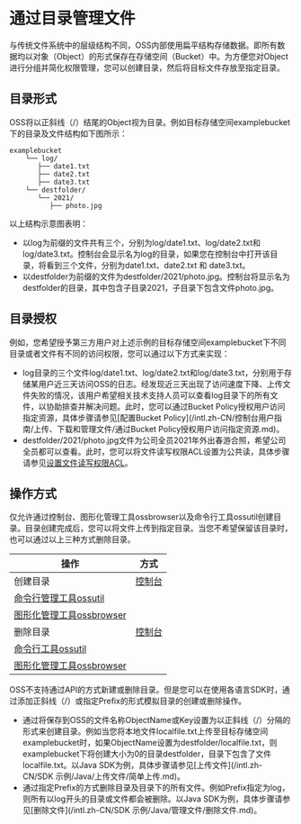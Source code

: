 # 通过目录管理文件

与传统文件系统中的层级结构不同，OSS内部使用扁平结构存储数据。即所有数据均以对象（Object）的形式保存在存储空间（Bucket）中。为方便您对Object进行分组并简化权限管理，您可以创建目录，然后将目标文件存放至指定目录。

## 目录形式

OSS将以正斜线（/）结尾的Object视为目录。例如目标存储空间examplebucket下的目录及文件结构如下图所示：

```
examplebucket
    └── log/
       ├── date1.txt
       ├── date2.txt
       ├── date3.txt
    └── destfolder/
       └── 2021/
          ├── photo.jpg
```

以上结构示意图表明：

-   以log为前缀的文件共有三个，分别为log/date1.txt、log/date2.txt和log/date3.txt。控制台会显示名为log的目录，如果您在控制台中打开该目录，将看到三个文件，分别为date1.txt、date2.txt 和 date3.txt。
-   以destfolder为前缀的文件为destfolder/2021/photo.jpg。控制台将显示名为destfolder的目录，其中包含子目录2021，子目录下包含文件photo.jpg。

## 目录授权

例如，您希望授予第三方用户对上述示例的目标存储空间examplebucket下不同目录或者文件有不同的访问权限，您可以通过以下方式来实现：

-   log目录的三个文件log/date1.txt、log/date2.txt和log/date3.txt，分别用于存储某用户近三天访问OSS的日志。经发现近三天出现了访问速度下降、上传文件失败的情况，该用户希望相关技术支持人员可以查看log目录下的所有文件，以协助排查并解决问题。此时，您可以通过Bucket Policy授权用户访问指定资源，具体步骤请参见[配置Bucket Policy](/intl.zh-CN/控制台用户指南/上传、下载和管理文件/通过Bucket Policy授权用户访问指定资源.md)。
-   destfolder/2021/photo.jpg文件为公司全员2021年外出春游合照，希望公司全员都可以查看。此时，您可以将文件读写权限ACL设置为公共读，具体步骤请参见[设置文件读写权限ACL](/intl.zh-CN/控制台用户指南/上传、下载和管理文件/设置文件读写权限ACL.md)。

## 操作方式

仅允许通过控制台、图形化管理工具ossbrowser以及命令行工具ossutil创建目录。目录创建完成后，您可以将文件上传到指定目录。当您不希望保留该目录时，也可以通过以上三种方式删除目录。

|操作|方式|
|--|--|
|创建目录|[控制台](/intl.zh-CN/控制台用户指南/上传、下载和管理文件/创建目录.md)|
|[命令行管理工具ossutil](/intl.zh-CN/常用工具/命令行工具ossutil/常用命令/mkdir（创建目录）.md)|
|[图形化管理工具ossbrowser](/intl.zh-CN/常用工具/图形化管理工具ossbrowser/快速使用ossbrowser.md)|
|删除目录|[控制台](/intl.zh-CN/控制台用户指南/上传、下载和管理文件/删除目录.md)|
|[命令行工具ossutil](/intl.zh-CN/常用工具/命令行工具ossutil/常用命令/rm（删除）.md)|
|[图形化管理工具ossbrowser](/intl.zh-CN/常用工具/图形化管理工具ossbrowser/快速使用ossbrowser.md)|

OSS不支持通过API的方式新建或删除目录。但是您可以在使用各语言SDK时，通过添加正斜线（/）或指定Prefix的形式模拟目录的创建或删除操作。

-   通过将保存到OSS的文件名称ObjectName或Key设置为以正斜线（/）分隔的形式来创建目录。例如当您将本地文件localfile.txt上传至目标存储空间examplebucket时，如果ObjectName设置为destfolder/localfile.txt，则examplebucket下将创建大小为0的目录destfolder，目录下包含了文件localfile.txt。以Java SDK为例，具体步骤请参见[上传文件](/intl.zh-CN/SDK 示例/Java/上传文件/简单上传.md)。
-   通过指定Prefix的方式删除目录及目录下的所有文件。例如Prefix指定为log，则所有以log开头的目录或文件都会被删除。以Java SDK为例，具体步骤请参见[删除文件](/intl.zh-CN/SDK 示例/Java/管理文件/删除文件.md)。

